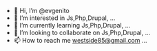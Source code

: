 - 👋 Hi, I’m @evgenito
- 👀 I’m interested in Js,Php,Drupal, ...
- 🌱 I’m currently learning Js,Php,Drupal, ...
- 💞️ I’m looking to collaborate on Js,Php,Drupal, ...
- 📫 How to reach me westside85@gmail.com ...

<!---
evgenito/evgenito is a ✨ special ✨ repository because its `README.md` (this file) appears on your GitHub profile.
You can click the Preview link to take a look at your changes.
--->
